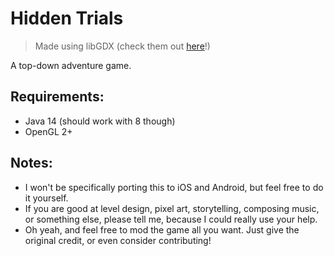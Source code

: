 # Hidden Trials
> Made using libGDX (check them out <a href="https://libgdx.com">here</a>!)

A top-down adventure game.

## Requirements:
* Java 14 (should work with 8 though)
* OpenGL 2+

## Notes:
* I won't be specifically porting this to iOS and Android, but feel free to do it yourself.
* If you are good at level design, pixel art, storytelling, composing music, or something else, please tell me, because I could really use your help.
* Oh yeah, and feel free to mod the game all you want. Just give the original credit, or even consider contributing!
